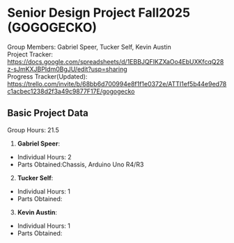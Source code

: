 # Senior Design Project Fall2025 (GOGOGECKO)
Group Members: Gabriel Speer, Tucker Self, Kevin Austin
<br/>
Project Tracker: https://docs.google.com/spreadsheets/d/1EBBJQFIKZXaOo4EbUXKfcqQ28z-sJmKXJBPIdm0BgJU/edit?usp=sharing
<br/>
Progress Tracker(Updated):<br/>
https://trello.com/invite/b/68bb6d700994e8f1f1e0372e/ATTI1ef5b44e9ed78c1acbec1238d2f3a49c9877F17E/gogogecko

## Basic Project Data
Group Hours: 21.5
<br/>
1. **Gabriel Speer**: 
  - Individual Hours: 2
  - Parts Obtained:Chassis, Arduino Uno R4/R3
2. **Tucker Self**: 
  - Individual Hours: 1
  - Parts Obtained:
3. **Kevin Austin**: 
  - Individual Hours: 1
  - Parts Obtained:
